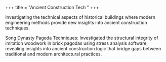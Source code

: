 +++
title = "Ancient Construction Tech "
+++

Investigating the technical aspects of historical buildings where modern engineering methods provide new insights into ancient construction techniques. 

<!--more-->

Song Dynasty Pagoda Techniques: Investigated the structural integrity of imitation woodwork in brick pagodas using stress analysis software, revealing insights into ancient construction logic that bridge gaps between traditional and modern architectural practices.
